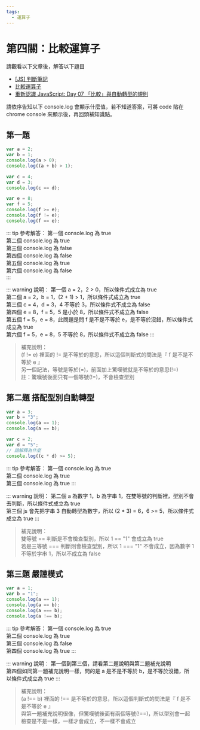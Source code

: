 ```yaml
---
tags: 
  - 運算子
---
```


# 第四關：比較運算子

請觀看以下文章後，解答以下題目

* [[JS] 判斷筆記](https://medium.com/%E9%A6%AC%E6%A0%BC%E8%95%BE%E7%89%B9%E7%9A%84%E5%86%92%E9%9A%AA%E8%80%85%E6%97%A5%E8%AA%8C/js-%E5%88%A4%E6%96%B7%E7%AD%86%E8%A8%98-%E9%81%8B%E7%AE%97%E5%AD%90-if-switch-a9f5e535835b)
* [比較運算子](https://developer.mozilla.org/zh-TW/docs/Web/JavaScript/Obsolete_Pages/Obsolete_Pages/Obsolete_Pages/%E9%81%8B%E7%AE%97%E5%AD%90/%E6%AF%94%E8%BC%83%E9%81%8B%E7%AE%97%E5%AD%90)
* [重新認識 JavaScript: Day 07 「比較」與自動轉型的規則](https://ithelp.ithome.com.tw/articles/10191254)

請依序告知以下 console.log 會顯示什麼值，若不知道答案，可將 code 貼在 chrome console 來顯示後，再回頭補知識點。

## 第一題
``` js
var a = 2;
var b = 1;
console.log(a > 0); 
console.log((a + b) > 1);

var c = 4;
var d = 3;
console.log(c == d);

var e = 8;
var f = 5;
console.log(f >= e);
console.log(f != e);
console.log(f == e);
```

::: tip 參考解答：
第一個 console.log 為 true<br />
第二個 console.log 為 true<br />
第三個 console.log 為 false<br />
第四個 console.log 為 false<br />
第五個 console.log 為 true<br />
第六個 console.log 為 false<br />
:::

::: warning 說明：
第一個 a = 2，2 > 0，所以條件式成立為 true<br />
第二個 a = 2，b = 1，(2 + 1) > 1，所以條件式成立為 true<br />
第三個 c = 4，d = 3，4 不等於 3，所以條件式不成立為 false<br />
第四個 e = 8，f = 5，5 是小於 8，所以條件式不成立為 false<br />
第五個 f = 5，e = 8，此問題是問 f 是不是不等於 e，是不等於沒錯，所以條件式成立為 true<br />
第六個 f = 5，e = 8，5 不等於 8，所以條件式不成立為 false
:::

> 補充說明：<br />
> (f != e) 裡面的 != 是不等於的意思，所以這個判斷式的問法是『 f 是不是不等於 e 』<br />
> 另一個記法，等號是等於(=)，前面加上驚嘆號就是不等於的意思(!=)<br />
> 註：驚嘆號後面只有一個等號(!=)，不會檢查型別

## 第二題 搭配型別自動轉型

``` js
var a = 3; 
var b = "3";
console.log(a == 1);
console.log(a == b);

var c = 2;
var d = "5";
// 請解釋為什麼
console.log((c * d) >= 5);
```

::: tip 參考解答：
第一個 console.log 為 true<br />
第二個 console.log 為 true<br />
第三個 console.log 為 true
:::

::: warning 說明：
第二個 a 為數字 1，b 為字串 1，在雙等號的判斷裡，型別不會去判斷，所以條件式成立為 true<br />
第三個 js 會先把字串 3 自動轉型為數字，所以 (2 * 3) = 6，6 >= 5，所以條件式成立為 true
:::

> 補充說明：<br />
> 雙等號 == 判斷是不會檢查型別，所以 1 == "1" 會成立為 true<br />
> 若是三等號 === 判斷則會檢查型別，所以 1 === "1" 不會成立，因為數字 1 不等於字串 1，所以不成立為 false

## 第三題 嚴謹模式

``` js
var a = 1;
var b = "1";
console.log(a == 1);
console.log(a == b);
console.log(a === b);
console.log(a !== b);
```

::: tip 參考解答：
第一個 console.log 為 true<br />
第二個 console.log 為 true<br />
第三個 console.log 為 false<br />
第四個 console.log 為 true
:::

::: warning 說明：
第一個到第三個，請看第二題說明與第二題補充說明<br />
第四個如同第一題補充說明一樣，問的是 a 是不是不等於 b，是不等於沒錯，所以條件式成立為 true
:::

> 補充說明：<br />
> (a !== b) 裡面的 !== 是不等於的意思，所以這個判斷式的問法是『 f 是不是不等於 e 』<br />
> 與第一題補充說明很像，但驚嘆號後面有兩個等號(!==)，所以型別會一起檢查是不是一樣，一樣才會成立，不一樣不會成立